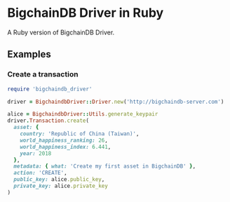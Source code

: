 # BigchainDB Driver in Ruby
A Ruby version of BigchainDB Driver.

## Examples
### Create a transaction
```ruby
require 'bigchaindb_driver'

driver = BigchaindbDriver::Driver.new('http://bigchaindb-server.com')

alice = BigchaindbDriver::Utils.generate_keypair
driver.Transaction.create(
  asset: {
    country: 'Republic of China (Taiwan)',
    world_happiness_ranking: 26,
    world_happiness_index: 6.441,
    year: 2018
  },
  metadata: { what: 'Create my first asset in BigchainDB' },
  action: 'CREATE',
  public_key: alice.public_key,
  private_key: alice.private_key
)
```
